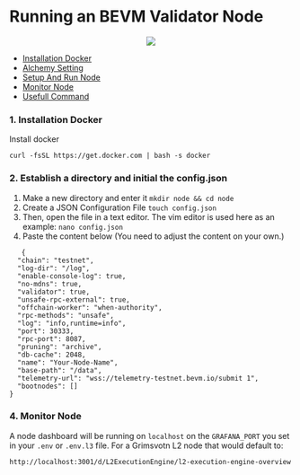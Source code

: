 # Running an BEVM Validator Node


<p align="center">
  <img height="auto" width="auto" src="https://i.imgur.com/N9KAUN8.png">
</p>


* [Installation Docker](https://github.com/p4nrp/testnet/blob/main/taiko.md#1-Installation-Docker)
* [Alchemy Setting](https://github.com/p4nrp/testnet/blob/main/taiko.md#2-Alchemy-Setting)
* [Setup And Run Node](https://github.com/p4nrp/testnet/blob/main/taiko.md#3-Setup-And-Run-Node)
* [Monitor Node](https://github.com/p4nrp/testnet/blob/main/taiko.md#4-Monitor-Node)
* [Usefull Command](https://github.com/p4nrp/testnet/blob/main/taiko.md#usefull-commands)


### 1. Installation Docker

Install docker 
```
curl -fsSL https://get.docker.com | bash -s docker
```



### 2. Establish a directory and initial the config.json
1. Make a new directory and enter it ```mkdir node && cd node```
2. Create a JSON Configuration File ```touch config.json```
3. Then, open the file in a text editor. The vim editor is used here as an example: ```nano config.json```
4. Paste the content below (You need to adjust the content on your own.)
```
   {
  "chain": "testnet",
  "log-dir": "/log",
  "enable-console-log": true,
  "no-mdns": true,
  "validator": true,
  "unsafe-rpc-external": true,
  "offchain-worker": "when-authority",
  "rpc-methods": "unsafe",
  "log": "info,runtime=info",
  "port": 30333,
  "rpc-port": 8087,
  "pruning": "archive",
  "db-cache": 2048,
  "name": "Your-Node-Name",
  "base-path": "/data",
  "telemetry-url": "wss://telemetry-testnet.bevm.io/submit 1",
  "bootnodes": []
}
```

   
### 4. Monitor Node

A node dashboard will be running on `localhost` on the `GRAFANA_PORT` you set in your `.env` or `.env.l3` file. For a Grimsvotn L2 node that would default to: 
```
http://localhost:3001/d/L2ExecutionEngine/l2-execution-engine-overview
```
